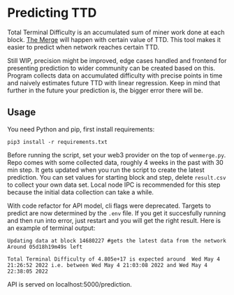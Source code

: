 # Predicting TTD 

Total Terminal Difficulty is an accumulated sum of miner work done at each block. [The Merge](https://ethereum.org/en/upgrades/merge/) will happen with certain value of TTD. This tool makes it easier to predict when network reaches certain TTD. 

Still WIP, precision might be improved, edge cases handled and frontend for presenting prediction to wider community can be created based on this. Program collects data on accumulated difficulty with precise points in time and naively estimates future TTD with linear regression. Keep in mind that further in the future your prediction is, the bigger error there will be. 

## Usage

You need Python and pip, first install requirements:
```
pip3 install -r requirements.txt
```

Before running the script, set your web3 provider on the top of `wenmerge.py`. Repo comes with some collected data, roughly 4 weeks in the past with 30 min step. It gets updated when you run the script to create the latest prediction. 
You can set values for starting block and step, delete `result.csv` to collect your own data set. Local node IPC is recommended for this step because the initial data collection can take a while. 

With code refactor for API model, cli flags were deprecated. Targets to predict are now determined by the `.env` file. 
If you get it succesfully running and then run into error, just restart and you will get the right result. Here is an example of terminal output: 

```
Updating data at block 14680227 #gets the latest data from the network 
Around 05d18h19m49s left 

Total Terminal Difficulty of 4.805e+17 is expected around  Wed May 4 21:26:52 2022 i.e. between Wed May 4 21:03:08 2022 and Wed May 4 22:38:05 2022
```

API is served on localhost:5000/prediction. 

